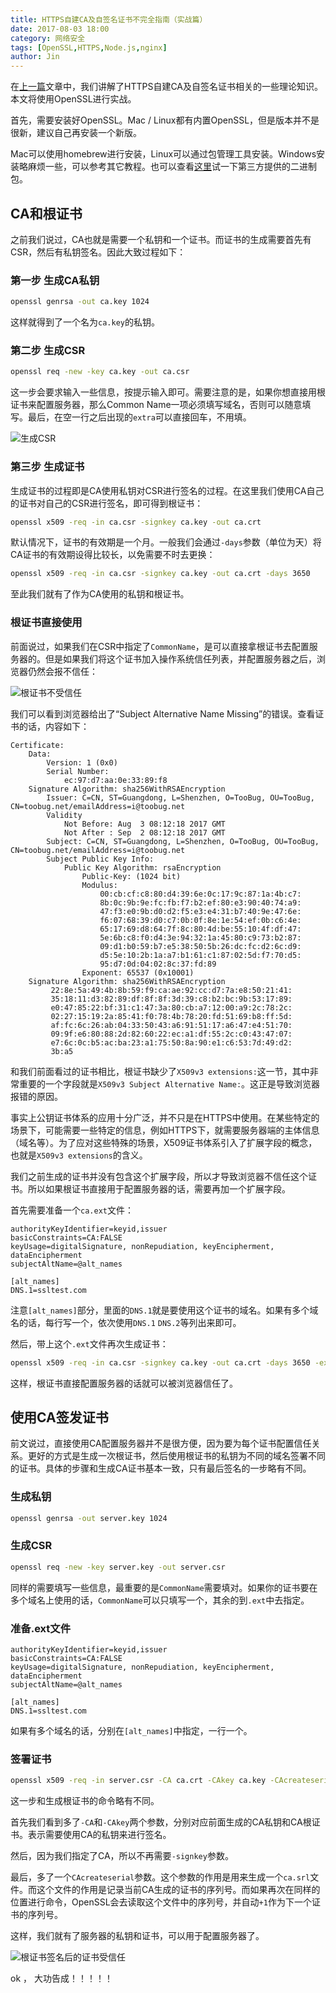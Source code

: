 ```yaml
---
title: HTTPS自建CA及自签名证书不完全指南（实战篇）
date: 2017-08-03 18:00
category: 网络安全
tags: [OpenSSL,HTTPS,Node.js,nginx]
author: Jin
---
```


在[上一篇](/posts/2017-08-03-https-certificate/)文章中，我们讲解了HTTPS自建CA及自签名证书相关的一些理论知识。本文将使用OpenSSL进行实战。

首先，需要安装好OpenSSL。Mac / Linux都有内置OpenSSL，但是版本并不是很新，建议自己再安装一个新版。

Mac可以使用homebrew进行安装，Linux可以通过包管理工具安装。Windows安装略麻烦一些，可以参考其它教程。也可以查看[这里](https://wiki.openssl.org/index.php/Binaries)试一下第三方提供的二进制包。

<!-- more -->

## CA和根证书

之前我们说过，CA也就是需要一个私钥和一个证书。而证书的生成需要首先有CSR，然后有私钥签名。因此大致过程如下：

### 第一步 生成CA私钥

```sh
openssl genrsa -out ca.key 1024
```

这样就得到了一个名为`ca.key`的私钥。

### 第二步 生成CSR

```sh
openssl req -new -key ca.key -out ca.csr
```

这一步会要求输入一些信息，按提示输入即可。需要注意的是，如果你想直接用根证书来配置服务器，那么Common Name一项必须填写域名，否则可以随意填写。最后，在空一行之后出现的`extra`可以直接回车，不用填。

![生成CSR](/images/2017-08-03-https-certificate/01-ca_key.png)

### 第三步 生成证书

生成证书的过程即是CA使用私钥对CSR进行签名的过程。在这里我们使用CA自己的证书对自己的CSR进行签名，即可得到根证书：

```sh
openssl x509 -req -in ca.csr -signkey ca.key -out ca.crt
```

默认情况下，证书的有效期是一个月。一般我们会通过`-days`参数（单位为天）将CA证书的有效期设得比较长，以免需要不时去更换：

```sh
openssl x509 -req -in ca.csr -signkey ca.key -out ca.crt -days 3650
```

至此我们就有了作为CA使用的私钥和根证书。

### 根证书直接使用

前面说过，如果我们在CSR中指定了`CommonName`，是可以直接拿根证书去配置服务器的。但是如果我们将这个证书加入操作系统信任列表，并配置服务器之后，浏览器仍然会报不信任：

![根证书不受信任](/images/2017-08-03-https-certificate/02-ca_cert_invalid.png)

我们可以看到浏览器给出了“Subject Alternative Name Missing”的错误。查看证书的话，内容如下：

```
Certificate:
    Data:
        Version: 1 (0x0)
        Serial Number:
            ec:97:d7:aa:0e:33:89:f8
    Signature Algorithm: sha256WithRSAEncryption
        Issuer: C=CN, ST=Guangdong, L=Shenzhen, O=TooBug, OU=TooBug, CN=toobug.net/emailAddress=i@toobug.net
        Validity
            Not Before: Aug  3 08:12:18 2017 GMT
            Not After : Sep  2 08:12:18 2017 GMT
        Subject: C=CN, ST=Guangdong, L=Shenzhen, O=TooBug, OU=TooBug, CN=toobug.net/emailAddress=i@toobug.net
        Subject Public Key Info:
            Public Key Algorithm: rsaEncryption
                Public-Key: (1024 bit)
                Modulus:
                    00:cb:cf:c8:80:d4:39:6e:0c:17:9c:87:1a:4b:c7:
                    8b:0c:9b:9e:fc:fb:f7:b2:ef:80:e3:90:40:74:a9:
                    47:f3:e0:9b:d0:d2:f5:e3:e4:31:b7:40:9e:47:6e:
                    f6:07:68:39:d0:c7:0b:0f:8e:1e:54:ef:0b:c6:4e:
                    65:17:69:d8:64:7f:8c:80:4d:be:55:10:4f:df:47:
                    5e:6b:c8:f0:d4:3e:94:32:1a:45:80:c9:73:b2:87:
                    09:d1:b0:59:b7:e5:38:50:5b:26:dc:fc:d2:6c:d9:
                    d5:5e:10:2b:1a:a7:b1:61:c1:87:02:5d:f7:70:d5:
                    95:d7:0d:04:02:8c:37:fd:89
                Exponent: 65537 (0x10001)
    Signature Algorithm: sha256WithRSAEncryption
         22:8e:5a:49:4b:8b:59:f9:ca:ae:92:cc:d7:7a:e8:50:21:41:
         35:18:11:d3:82:89:df:8f:8f:3d:39:c8:b2:bc:9b:53:17:89:
         e0:47:85:22:bf:31:c1:47:3a:80:cb:a7:12:00:a9:2c:78:2c:
         02:27:15:19:2a:85:41:f0:78:4b:78:20:fd:51:69:b8:ff:5d:
         af:fc:6c:26:ab:04:33:50:43:a6:91:51:17:a6:47:e4:51:70:
         09:9f:e6:80:88:2d:82:60:22:ec:a1:df:55:2c:c0:43:47:07:
         e7:6c:0c:b5:ac:ba:23:a1:75:50:8a:90:e1:c6:53:7d:49:d2:
         3b:a5
```

和我们前面看过的证书相比，根证书缺少了`X509v3 extensions:`这一节，其中非常重要的一个字段就是`X509v3 Subject Alternative Name:`。这正是导致浏览器报错的原因。

事实上公钥证书体系的应用十分广泛，并不只是在HTTPS中使用。在某些特定的场景下，可能需要一些特定的信息，例如HTTPS下，就需要服务器端的主体信息（域名等）。为了应对这些特殊的场景，X509证书体系引入了扩展字段的概念，也就是`X509v3 extensions`的含义。

我们之前生成的证书并没有包含这个扩展字段，所以才导致浏览器不信任这个证书。所以如果根证书直接用于配置服务器的话，需要再加一个扩展字段。

首先需要准备一个`ca.ext`文件：

```
authorityKeyIdentifier=keyid,issuer
basicConstraints=CA:FALSE
keyUsage=digitalSignature, nonRepudiation, keyEncipherment, dataEncipherment
subjectAltName=@alt_names

[alt_names]
DNS.1=ssltest.com
```

注意`[alt_names]`部分，里面的`DNS.1`就是要使用这个证书的域名。如果有多个域名的话，每行写一个，依次使用`DNS.1` `DNS.2`等列出来即可。

然后，带上这个`.ext`文件再次生成证书：

```sh
openssl x509 -req -in ca.csr -signkey ca.key -out ca.crt -days 3650 -extfile ca.ext  
```

这样，根证书直接配置服务器的话就可以被浏览器信任了。

## 使用CA签发证书

前文说过，直接使用CA配置服务器并不是很方便，因为要为每个证书配置信任关系。更好的方式是生成一次根证书，然后使用根证书的私钥为不同的域名签署不同的证书。具体的步骤和生成CA证书基本一致，只有最后签名的一步略有不同。

### 生成私钥

```sh
openssl genrsa -out server.key 1024
```

### 生成CSR

```sh
openssl req -new -key server.key -out server.csr
```

同样的需要填写一些信息，最重要的是`CommonName`需要填对。如果你的证书要在多个域名上使用的话，`CommonName`可以只填写一个，其余的到`.ext`中去指定。

### 准备.ext文件

```
authorityKeyIdentifier=keyid,issuer
basicConstraints=CA:FALSE
keyUsage=digitalSignature, nonRepudiation, keyEncipherment, dataEncipherment
subjectAltName=@alt_names

[alt_names]
DNS.1=ssltest.com
```

如果有多个域名的话，分别在`[alt_names]`中指定，一行一个。

### 签署证书

```sh
openssl x509 -req -in server.csr -CA ca.crt -CAkey ca.key -CAcreateserial -out server.crt -extfile server.ext
```

这一步和生成根证书的命令略有不同。

首先我们看到多了`-CA`和`-CAkey`两个参数，分别对应前面生成的CA私钥和CA根证书。表示需要使用CA的私钥来进行签名。

然后，因为我们指定了CA，所以不再需要`-signkey`参数。

最后，多了一个`CAcreateserial`参数。这个参数的作用是用来生成一个`ca.srl`文件。而这个文件的作用是记录当前CA生成的证书的序列号。而如果再次在同样的位置进行命令，OpenSSL会去读取这个文件中的序列号，并自动`+1`作为下一个证书的序列号。

这样，我们就有了服务器的私钥和证书，可以用于配置服务器了。

![根证书签名后的证书受信任](/images/2017-08-03-https-certificate/03-ca_signed_cert.png)

ok ， 大功告成！！！！！